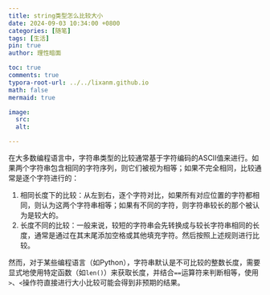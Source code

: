 ```yaml
---
title: string类型怎么比较大小
date: 2024-09-03 10:34:00 +0800
categories: [随笔]
tags: [生活]
pin: true
author: 理性暗面

toc: true
comments: true
typora-root-url: ../../lixanm.github.io
math: false
mermaid: true

image:
  src:
  alt: 

---
```




在大多数编程语言中，字符串类型的比较通常基于字符编码的ASCII值来进行。如果两个字符串包含相同的字符序列，则它们被视为相等；如果不完全相同，比较通常是逐个字符进行的：

1. 相同长度下的比较：从左到右，逐个字符对比，如果所有对应位置的字符都相同，则认为这两个字符串相等；如果有不同的字符，则字符串较长的那个被认为是较大的。
2. 长度不同的比较：一般来说，较短的字符串会先转换成与较长字符串相同的长度，通常是通过在其末尾添加空格或其他填充字符。然后按照上述规则进行比较。

然而，对于某些编程语言（如Python），字符串默认是不可比较的整数长度，需要显式地使用特定函数（如`len()`）来获取长度，并结合`==`运算符来判断相等，使用`>`、`<`操作符直接进行大小比较可能会得到非预期的结果。





